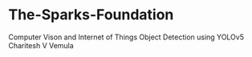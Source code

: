 # The-Sparks-Foundation

Computer Vison and Internet of Things
Object Detection using YOLOv5
Charitesh V Vemula
